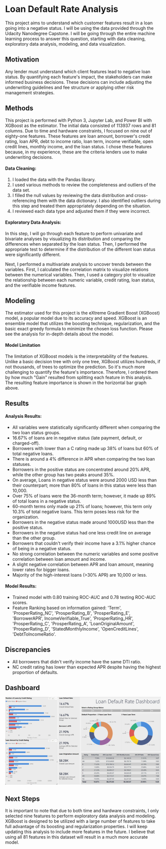 # Loan Default Rate Analysis

This project aims to understand which customer features result in a loan going into a negative status. I will be using the data provided through the Udacity Nanodegree Capstone. I will be going through the entire machine learning process to answer this question, starting with data cleaning, exploratory data analysis, modeling, and data visualization.

## Motivation

Any lender must understand which client features lead to negative loan status. By quantifying each feature's impact, the stakeholders can make informed business decisions. These decisions can include adjusting the underwriting guidelines and fee structure or applying other risk management strategies. 

## Methods

This project is performed with Python 3, Jupyter Lab, and Power BI with XGBoost as the estimator. The initial data consisted of 113937 rows and 81 columns. Due to time and hardware constraints, I focused on nine out of eighty-one features. These features are loan amount, borrower's credit rating, loan APR, debt to income ratio, loan term, income verifiable, open credit lines, monthly income, and the loan status. I chose these features because, in my experience, these are the criteria lenders use to make underwriting decisions.

#### Data Cleaning:
1. I loaded the data with the Pandas library.
2. I used various methods to review the completeness and outliers of the data set.
3. I filled the null values by reviewing the data distribution and cross-referencing them with the data dictionary. I also identified outliers during this step and treated them appropriately depending on the situation.
4. I reviewed each data type and adjusted them if they were incorrect.


#### Exploratory Data Analysis:

In this step, I will go through each feature to perform univariate and bivariate analyses by visualizing its distribution and comparing the differences when separated by the loan status. Then, I performed the appropriate test to determine if the distribution of the different loan status were significantly different. 

Next, I performed a multivariate analysis to uncover trends between the variables. First, I calculated the correlation matrix to visualize relations between the numerical variables. Then, I used a category plot to visualize the relationship between each numeric variable, credit rating, loan status, and the verifiable income features. 

## Modeling

The estimator used for this project is the eXtreme Gradient Boost (XGBoost) model, a popular model due to its accuracy and speed. XGBoost is an ensemble model that utilizes the boosting technique, regularization, and the basic exact greedy formula to minimize the chosen loss function. Please see the analysis for in-depth details about the model.

#### Model Limitation

The limitation of XGBoost models is the interpretability of the features. Unlike a basic decision tree with only one tree, XGBoost utilizes hundreds, if not thousands, of trees to optimize the prediction. So it's much more challenging to quantify the feature's importance. Therefore, I ordered them by how much "Gain" resulted from splitting each feature in this analysis. The resulting feature importance is shown in the horizontal bar graph above.


## Results

#### Analysis Results:

- All variables were statistically significantly different when comparing the two loan status groups.
- 16.67% of loans are in negative status (late payment, default, or charged-off).
- Borrowers with lower than a C rating made up 38% of loans but 60% of total negative loans.
- There is around a 4% difference in APR when comparing the two loan statuses.
- Borrowers in the positive status are concentrated around 20% APR, while the other group has two peaks around 35%.
 - On average, Loans in negative status were around 2000 USD less than their counterpart; more than 80% of loans in this status were less than 10,000.
- Over 75% of loans were the 36-month term; however, it made up 89% of total loans in a negative status.
- 60-month terms only made up 21% of loans; however, this term only 10.3% of total negative loans. This term poses less risk for the organization.
- Borrowers in the negative status made around 1000USD less than the positive status.
- Borrowers in the negative status had one less credit line on average than the other group.
- Borrowers that couldn't verify their income have a 3.1% higher chance of being in a negative status.
- No strong correlation between the numeric variables and some positive correlation between loan amount and income.
- A slight negative correlation between APR and loan amount, meaning lower rates for bigger loans.
- Majority of the high-interest loans (>30% APR) are 10,000 or less.

#### Model Results:

- Trained model with 0.80 training ROC-AUC and 0.78 testing ROC-AUC scores.
- Feature Ranking based on information gained: 'Term', 'ProsperRating_NC', 'ProsperRating_B', 'ProsperRating_E', 'BorrowerAPR', IncomeVerifiable_True', 'ProsperRating_HR', 'ProsperRating_C', 'ProsperRating_A', 'LoanOriginalAmount', 'ProsperRating_D', 'StatedMonthlyIncome', 'OpenCreditLines', 'DebtToIncomeRatio'.

## Discrepancies

- All borrowers that didn't verify income have the same DTI ratio.
- NC credit rating has lower than expected APR despite having the highest proportion of defaults.

## Dashboard
![Loan Analysis Dashboard](https://github.com/yumski/loan_status_analysis/blob/main/loan_analysis_dashboard_ss.jpg?raw=true)

## Next Steps

It is important to note that due to both time and hardware constraints, I only selected nine features to perform exploratory data analysis and modeling. XGBoost is designed to be utilized with a large number of features to take full advantage of its boosting and regularization properties. I will keep updating this analysis to include more features in the future. I believe that using all 81 features in this dataset will result in a much more accurate model.
